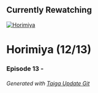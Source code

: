 ﻿
## Currently Rewatching

[![Horimiya](https://s4.anilist.co/file/anilistcdn/media/anime/cover/medium/bx124080-h8EPH92nyRfS.jpg)](https://anilist.co/anime/124080)

# Horimiya (12/13)

### Episode 13 - 

###### *Generated with [Taiga Update Git](https://github.com/nike4613/taiga-update-git)*